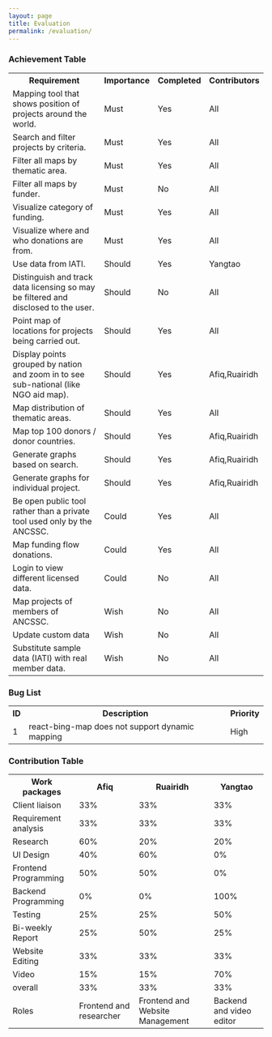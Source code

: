 ```yaml
---
layout: page
title: Evaluation
permalink: /evaluation/
---
```


### Achievement Table

<table>
<tr><th>Requirement</th><th>Importance</th><th>Completed</th><th>Contributors</th></tr>
<tr><td>Mapping tool that shows position of projects around the world.</td><td>Must</td><td>Yes</td><td>All</td></tr>
<tr><td>Search and filter projects by criteria.</td><td>Must</td><td>Yes</td><td>All</td></tr>
<tr><td>Filter all maps by thematic area.</td><td>Must</td><td>Yes</td><td>All</td></tr>
<tr><td>Filter all maps by funder.</td><td>Must</td><td>No</td><td>All</td></tr>
<tr><td>Visualize category of funding.</td><td>Must</td><td>Yes</td><td>All</td></tr>
<tr><td>Visualize where and who donations are from.</td><td>Must</td><td>Yes</td><td>All</td></tr>

<tr><td>Use data from IATI.</td><td>Should</td><td>Yes</td><td>Yangtao</td></tr>
<tr><td>Distinguish and track data licensing so may be filtered and disclosed to the user.</td><td>Should</td><td>No</td><td>All</td></tr>
<tr><td>Point map of locations for projects being carried out.</td><td>Should</td><td>Yes</td><td>All</td></tr>
<tr><td>Display points grouped by nation and zoom in to see sub-national (like NGO aid map).</td><td>Should</td><td>Yes</td><td>Afiq,Ruairidh</td></tr>
<tr><td>Map distribution of thematic areas.</td><td>Should</td><td>Yes</td><td>All</td></tr>
<tr><td>Map top 100 donors / donor countries.</td><td>Should</td><td>Yes</td><td>Afiq,Ruairidh</td></tr>
<tr><td>Generate graphs based on search.</td><td>Should</td><td>Yes</td><td>Afiq,Ruairidh</td></tr>
<tr><td>Generate graphs for individual project.</td><td>Should</td><td>Yes</td><td>Afiq,Ruairidh</td></tr>

<tr><td>Be open public tool rather than a private tool used only by the ANCSSC.</td><td>Could</td><td>Yes</td><td>All</td></tr>
<tr><td>Map funding flow donations.</td><td>Could</td><td>Yes</td><td>All</td></tr>
<tr><td>Login to view different licensed data.</td><td>Could</td><td>No</td><td>All</td></tr>

<tr><td>Map projects of members of ANCSSC.</td><td>Wish</td><td>No</td><td>All</td></tr>
<tr><td>Update custom data</td><td>Wish</td><td>No</td><td>All</td></tr>
<tr><td>Substitute sample data (IATI) with real member data.</td><td>Wish</td><td>No</td><td>All</td></tr>
</table>

### Bug List
<table>
<tr><th>ID</th><th>Description</th><th>Priority</th></tr>
<tr><td>1</td><td>react-bing-map does not support dynamic mapping</td><td>High</td></tr>
</table>

### Contribution Table
<table>
<tr><th>Work packages</th><th>Afiq</th><th>Ruairidh</th><th>Yangtao</th></tr>
<tr><td>Client liaison</td><td>33%</td><td>33%</td><td>33%</td></tr>
<tr><td>Requirement analysis</td><td>33%</td><td>33%</td><td>33%</td></tr>
<tr><td>Research</td><td>60%</td><td>20%</td><td>20%</td></tr>
<tr><td>UI Design</td><td>40%</td><td>60%</td><td>0%</td></tr>
<tr><td>Frontend Programming</td><td>50%</td><td>50%</td><td>0%</td></tr>
<tr><td>Backend Programming</td><td>0%</td><td>0%</td><td>100%</td></tr>
<tr><td>Testing</td><td>25%</td><td>25%</td><td>50%</td></tr>
<tr><td>Bi-weekly Report</td><td>25%</td><td>50%</td><td>25%</td></tr>
<tr><td>Website Editing</td><td>33%</td><td>33%</td><td>33%</td></tr>
<tr><td>Video</td><td>15%</td><td>15%</td><td>70%</td></tr>
<tr><td>overall</td><td>33%</td><td>33%</td><td>33%</td></tr>
<tr><td>Roles</td><td>Frontend and researcher</td><td>Frontend and Website Management</td><td>Backend and video editor</td></tr>
</table>